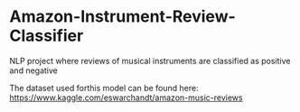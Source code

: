 # Amazon-Instrument-Review-Classifier

NLP project where reviews of musical instruments are classified as positive and negative

The dataset used forthis model can be found here: https://www.kaggle.com/eswarchandt/amazon-music-reviews
